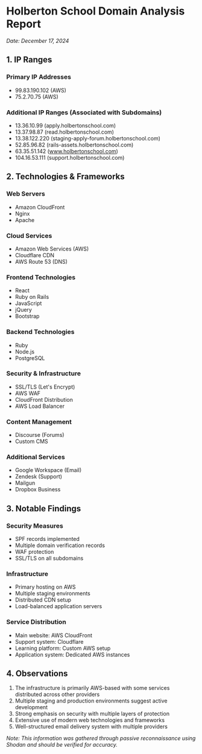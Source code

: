 # Holberton School Domain Analysis Report
*Date: December 17, 2024*

## 1. IP Ranges

### Primary IP Addresses
- 99.83.190.102 (AWS)
- 75.2.70.75 (AWS)

### Additional IP Ranges (Associated with Subdomains)
- 13.36.10.99 (apply.holbertonschool.com)
- 13.37.98.87 (read.holbertonschool.com)
- 13.38.122.220 (staging-apply-forum.holbertonschool.com)
- 52.85.96.82 (rails-assets.holbertonschool.com)
- 63.35.51.142 (www.holbertonschool.com)
- 104.16.53.111 (support.holbertonschool.com)

## 2. Technologies & Frameworks

### Web Servers
- Amazon CloudFront
- Nginx
- Apache

### Cloud Services
- Amazon Web Services (AWS)
- Cloudflare CDN
- AWS Route 53 (DNS)

### Frontend Technologies
- React
- Ruby on Rails
- JavaScript
- jQuery
- Bootstrap

### Backend Technologies
- Ruby
- Node.js
- PostgreSQL

### Security & Infrastructure
- SSL/TLS (Let's Encrypt)
- AWS WAF
- CloudFront Distribution
- AWS Load Balancer

### Content Management
- Discourse (Forums)
- Custom CMS

### Additional Services
- Google Workspace (Email)
- Zendesk (Support)
- Mailgun
- Dropbox Business

## 3. Notable Findings

### Security Measures
- SPF records implemented
- Multiple domain verification records
- WAF protection
- SSL/TLS on all subdomains

### Infrastructure
- Primary hosting on AWS
- Multiple staging environments
- Distributed CDN setup
- Load-balanced application servers

### Service Distribution
- Main website: AWS CloudFront
- Support system: Cloudflare
- Learning platform: Custom AWS setup
- Application system: Dedicated AWS instances

## 4. Observations

1. The infrastructure is primarily AWS-based with some services distributed across other providers
2. Multiple staging and production environments suggest active development
3. Strong emphasis on security with multiple layers of protection
4. Extensive use of modern web technologies and frameworks
5. Well-structured email delivery system with multiple providers

*Note: This information was gathered through passive reconnaissance using Shodan and should be verified for accuracy.*